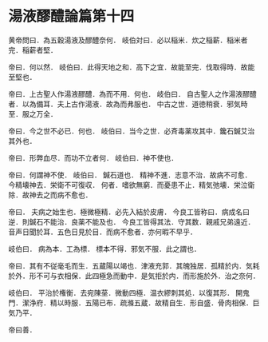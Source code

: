 # 湯液醪醴論篇第十四

黄帝問曰．為五穀湯液及醪醴奈何．
岐伯対曰．必以稲米．炊之稲薪．稲米者完．稲薪者堅．

帝曰．何以然．
岐伯曰．此得天地之和．高下之宜．故能至完．伐取得時．故能至堅也．

帝曰．上古聖人作湯液醪醴．為而不用．何也．
岐伯曰．
自古聖人之作湯液醪醴者．以為備耳．夫上古作湯液．故為而弗服也．
中古之世．道徳稍衰．邪気時至．服之万全．

帝曰．今之世不必已．何也．
岐伯曰．当今之世．必斉毒薬攻其中．鑱石鍼艾治其外也．

帝曰．形弊血尽．而功不立者何．
岐伯曰．神不使也．

帝曰．何謂神不使．
岐伯曰．
鍼石道也．
精神不進．志意不治．故病不可愈．
今精壊神去．栄衛不可復収．
何者．嗜欲無窮．而憂患不止．精気弛壊．栄泣衛除．故神去之而病不愈也．

帝曰．
夫病之始生也．極微極精．必先入結於皮膚．
今良工皆称曰．病成名曰逆．則鍼石不能治．良薬不能及也．
今良工皆得其法．守其数．親戚兄弟遠近．音声日聞於耳．五色日見於目．而病不愈者．亦何暇不早乎．

岐伯曰．
病為本．工為標．
標本不得．邪気不服．此之謂也．

帝曰．其有不従毫毛而生．五蔵陽以竭也．津液充郭．其魄独居．孤精於内．気耗於外．形不可与衣相保．此四極急而動中．是気拒於内．而形施於外．治之奈何．

岐伯曰．
平治於権衡．去宛陳莝．微動四極．温衣繆刺其処．以復其形．
開鬼門．潔浄府．精以時服．五陽已布．疏滌五蔵．故精自生．形自盛．骨肉相保．巨気乃平．

帝曰善．
